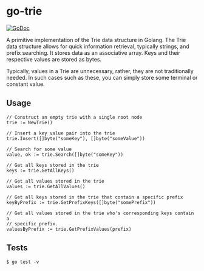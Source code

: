 # go-trie

[![GoDoc](https://godoc.org/github.com/alexanderbez/go-trie?status.svg)](https://godoc.org/github.com/alexanderbez/go-trie)

A primitive implementation of the Trie data structure in Golang. The Trie data
structure allows for quick information retrieval, typically strings, and prefix
searching. It stores data as an associative array. Keys and their respective
values are stored as bytes.

Typically, values in a Trie are unnecessary, rather, they are not traditionally
needed. In such cases such as these, you can simply store some terminal or
constant value.

## Usage

```golang
// Construct an empty trie with a single root node
trie := NewTrie()

// Insert a key value pair into the trie
trie.Insert([]byte("someKey"), []byte("someValue"))

// Search for some value
value, ok := trie.Search([]byte("someKey"))

// Get all keys stored in the trie
keys := trie.GetAllKeys()

// Get all values stored in the trie
values := trie.GetAllValues()

// Get all keys stored in the trie that contain a specific prefix
keyByPrefix := trie.GetPrefixKeys([]byte("somePrefix"))

// Get all values stored in the trie who's corresponding keys contain a
// specific prefix.
valuesByPrefix := trie.GetPrefixValues(prefix)
```

## Tests

```shell
$ go test -v
```
